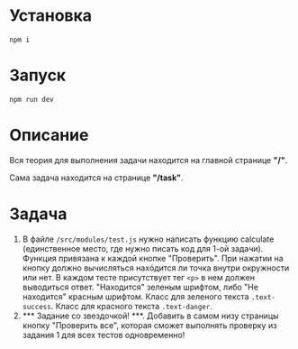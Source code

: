 # Установка
```shell
npm i
```
# Запуск
```shell
npm run dev
```

# Описание
Вся теория для выполнения задачи находится на главной странице **"/"**.

Сама задача находится на странице **"/task"**.

# Задача
1) В файле `/src/modules/test.js` нужно написать функцию calculate (единственное место, где нужно писать код для 1-ой задачи). Функция привязана к каждой кнопке "Проверить". При нажатии на кнопку должно вычисляться нахóдится ли точка внутри окружности или нет. В каждом тесте присутствует тег `<p>` в нем должен выводиться ответ. "Находится" зеленым шрифтом, либо "Не находится" красным шрифтом. Класс для зеленого текста `.text-success`. Класс для красного текста `.text-danger`.
2) *** Задание со звездочкой! ***. Добавить в самом низу страницы кнопку "Проверить все", которая сможет выполнять проверку из задания 1 для всех тестов одновременно!

